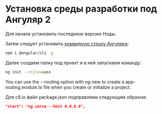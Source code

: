 Установка среды разработки под Ангуляр 2
=========================================

Для начала установить последнюю версию Ноды.

Затем следует установить [командную строку Ангуляра](https://www.npmjs.com/package/@angular/cli):

```bash
npm i @angular/cli -g
```

Далее создаем папку под проект и в ней запускаем команду:

```bash
ng init --style=sass
```

You can use the --routing option with ng new to create a app-routing.module.ts file when you create or initialize a project.

Для c9.io файл package.json подправляем следующим образом:

```json
"start": "ng serve --host 0.0.0.0",
```
